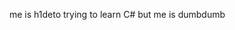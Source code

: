 me is h1deto
trying to learn C#
but me is dumbdumb
<!---
h1deto/h1deto is a ✨ special ✨ repository because its `README.md` (this file) appears on your GitHub profile.
You can click the Preview link to take a look at your changes.
--->
